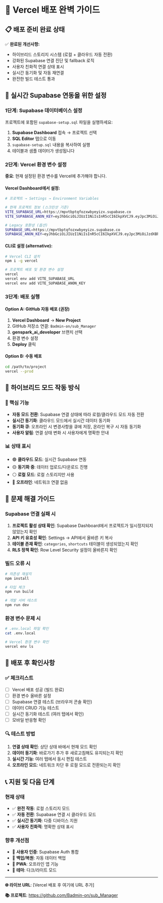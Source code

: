 # 🚀 Vercel 배포 완벽 가이드

## 📋 배포 준비 완료 상태

✅ **완료된 개선사항:**
- 하이브리드 스토리지 시스템 (로컬 + 클라우드 자동 전환)
- 강화된 Supabase 연결 진단 및 fallback 로직
- 사용자 친화적 연결 상태 표시
- 실시간 동기화 및 자동 재연결
- 완전한 빌드 테스트 통과

## 🎯 **실시간 Supabase 연동을 위한 설정**

### 1단계: Supabase 데이터베이스 설정

프로젝트에 포함된 `supabase-setup.sql` 파일을 실행하세요:

1. **Supabase Dashboard** 접속 → 프로젝트 선택
2. **SQL Editor** 탭으로 이동  
3. `supabase-setup.sql` 내용을 복사하여 실행
4. 테이블과 샘플 데이터가 생성됩니다

### 2단계: Vercel 환경 변수 설정

**중요**: 현재 설정된 환경 변수를 Vercel에 추가해야 합니다.

#### Vercel Dashboard에서 설정:
```bash
# 프로젝트 → Settings → Environment Variables

# 현재 프로젝트 정보 (스크린샷 기준)
VITE_SUPABASE_URL=https://mpvtbptqfozxwbyeyizx.supabase.co
VITE_SUPABASE_ANON_KEY=eyJhbGciOiJIUzI1NiIsInR5cCI6IkpXVCJ9.eyJpc3MiOiJzdXBhYmFzZSIsInJlZiI6Im1wdnRicHRxZm96eHdieWV5eml4Iiwicm9sZSI6ImFub24iLCJpYXQiOjE3NTgwMTk3NTEsImV4cCI6MjA3MzU5NTc1MX0.RlnBL9tiJl3dQ07NRo0nrMWjD4BwarJhkKlwsGCrrBE

# Legacy 호환성 (옵션)
SUPABASE_URL=https://mpvtbptqfozxwbyeyizx.supabase.co
SUPABASE_ANON_KEY=eyJhbGciOiJIUzI1NiIsInR5cCI6IkpXVCJ9.eyJpc3MiOiJzdXBhYmFzZSIsInJlZiI6Im1wdnRicHRxZm96eHdieWV5eml4Iiwicm9sZSI6ImFub24iLCJpYXQiOjE3NTgwMTk3NTEsImV4cCI6MjA3MzU5NTc1MX0.RlnBL9tiJl3dQ07NRo0nrMWjD4BwarJhkKlwsGCrrBE
```

#### CLI로 설정 (alternative):
```bash
# Vercel CLI 설치
npm i -g vercel

# 프로젝트 배포 및 환경 변수 설정
vercel
vercel env add VITE_SUPABASE_URL
vercel env add VITE_SUPABASE_ANON_KEY
```

### 3단계: 배포 실행

#### Option A: GitHub 자동 배포 (권장)
1. **Vercel Dashboard** → **New Project**
2. GitHub 저장소 연결: `Badmin-on/sub_Manager`
3. **genspark_ai_developer** 브랜치 선택
4. 환경 변수 설정
5. **Deploy** 클릭

#### Option B: 수동 배포
```bash
cd /path/to/project
vercel --prod
```

## 🔧 **하이브리드 모드 작동 방식**

### 🌟 핵심 기능
- **자동 모드 전환**: Supabase 연결 상태에 따라 로컬/클라우드 모드 자동 전환
- **실시간 동기화**: 클라우드 모드에서 실시간 데이터 동기화
- **동기화 큐**: 오프라인 시 변경사항을 큐에 저장, 온라인 복구 시 자동 동기화
- **사용자 알림**: 연결 상태 변화 시 사용자에게 명확한 안내

### 📊 상태 표시
- 🟢 **클라우드 모드**: 실시간 Supabase 연동
- 🟡 **동기화 중**: 데이터 업로드/다운로드 진행
- ⚪ **로컬 모드**: 로컬 스토리지만 사용
- 🔴 **오프라인**: 네트워크 연결 없음

## 🚨 **문제 해결 가이드**

### Supabase 연결 실패 시
1. **프로젝트 활성 상태 확인**: Supabase Dashboard에서 프로젝트가 일시정지되지 않았는지 확인
2. **API 키 유효성 확인**: Settings → API에서 올바른 키 복사
3. **테이블 존재 확인**: `categories`, `shortcuts` 테이블이 생성되었는지 확인
4. **RLS 정책 확인**: Row Level Security 설정이 올바른지 확인

### 빌드 오류 시
```bash
# 의존성 재설치
npm install

# 타입 체크
npm run build

# 개발 서버 테스트
npm run dev
```

### 환경 변수 문제 시
```bash
# .env.local 파일 확인
cat .env.local

# Vercel 환경 변수 확인
vercel env ls
```

## 🎉 **배포 후 확인사항**

### ✅ 체크리스트
- [ ] Vercel 배포 성공 (빌드 완료)
- [ ] 환경 변수 올바른 설정
- [ ] Supabase 연결 테스트 (브라우저 콘솔 확인)
- [ ] 데이터 CRUD 기능 테스트
- [ ] 실시간 동기화 테스트 (여러 탭에서 확인)
- [ ] 모바일 반응형 확인

### 🔍 테스트 방법
1. **연결 상태 확인**: 상단 상태 바에서 현재 모드 확인
2. **데이터 동기화**: 바로가기 추가 후 새로고침해도 유지되는지 확인
3. **실시간 기능**: 여러 탭에서 동시 편집 테스트
4. **오프라인 모드**: 네트워크 차단 후 로컬 모드로 전환되는지 확인

## 📞 **지원 및 다음 단계**

### 현재 상태
- ✅ **완전 작동**: 로컬 스토리지 모드 
- ✅ **자동 전환**: Supabase 연결 시 클라우드 모드
- ✅ **실시간 동기화**: 다중 디바이스 지원
- ✅ **사용자 친화적**: 명확한 상태 표시

### 향후 개선점 
- 🔐 **사용자 인증**: Supabase Auth 통합
- 🔄 **백업/복원**: 자동 데이터 백업
- 📱 **PWA**: 오프라인 앱 기능
- 🎨 **테마**: 다크/라이트 모드

---

**🌐 라이브 URL**: [Vercel 배포 후 여기에 URL 추가]

**📚 프로젝트**: https://github.com/Badmin-on/sub_Manager